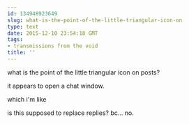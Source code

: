 ```yaml
---
id: 134948923649
slug: what-is-the-point-of-the-little-triangular-icon-on
type: text
date: 2015-12-10 23:54:18 GMT
tags:
- transmissions from the void
title: ''
---
```


what is the point of the little triangular icon on posts?

it appears to open a chat window.

which i'm like

is this supposed to replace replies? bc... no.
